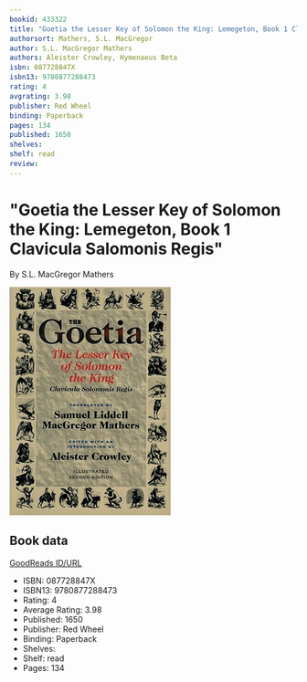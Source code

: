 ```yaml
---
bookid: 433322
title: "Goetia the Lesser Key of Solomon the King: Lemegeton, Book 1 Clavicula Salomonis Regis"
authorsort: Mathers, S.L. MacGregor
author: S.L. MacGregor Mathers
authors: Aleister Crowley, Hymenaeus Beta
isbn: 087728847X
isbn13: 9780877288473
rating: 4
avgrating: 3.98
publisher: Red Wheel
binding: Paperback
pages: 134
published: 1650
shelves: 
shelf: read
review: 
---
```


# "Goetia the Lesser Key of Solomon the King: Lemegeton, Book 1 Clavicula Salomonis Regis"

By S.L. MacGregor Mathers

![](../../assets/bookcovers/1348847343l/433322.jpg)

## Book data

[GoodReads ID/URL](https://www.goodreads.com/book/show/433322)

- ISBN: 087728847X
- ISBN13: 9780877288473
- Rating: 4
- Average Rating: 3.98
- Published: 1650
- Publisher: Red Wheel
- Binding: Paperback
- Shelves: 
- Shelf: read
- Pages: 134

